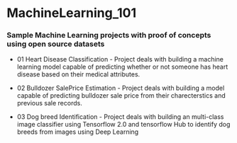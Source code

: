 # MachineLearning_101

### Sample Machine Learning projects with proof of concepts using open source datasets

- 01 Heart Disease Classification - Project deals with building a machine learning model capable of predicting whether or not someone has heart disease based on their medical   attributes.

- 02 Bulldozer SalePrice Estimation - Project deals with building a model capable of predicting bulldozer sale price from their charecterstics and previous sale records.

- 03 Dog breed Identification - Project deals with building an multi-class image classifier using Tensorflow 2.0 and tensorflow Hub to identify dog breeds from images using Deep Learning  
